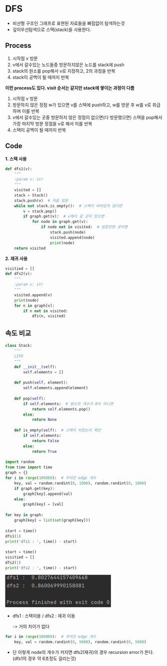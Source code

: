 # DFS

- 비선형 구조인 그래프로 표현된 자료들을 빠짐없이 탐색하는것
- 깊이우선탐색으로 스택(stack)을 사용한다.



## Process

1. 시작점 v 방문
2. v에서 갈수있는 노드들중 방문하지않은 노드를 stack에 push
3. stack의 원소를 pop해서 v로 지정하고, 2의 과정을 반복
4. stack이 공백이 될 때까지 반복

**이런 process도 있다. visit 순서는 같지만 stack에 쌓이는 과정이 다름**

1. 시작점 v 방문
2. 방문하지 않은 정점 w가 있으면 v를 스택에 push하고, w를 방문 후 w를 v로 취급하며 이를 반복
3. v에서 갈수있는 곳중 방문하지 않은 정점이 없으면(다 방문했으면) 스택을 pop해서 가장 마지막 방문 정점을 v로 해서 이를 반복
4. 스택이 공백이 될 때까지 반복



## Code

**1. 스택 사용**

```PYthon
def dfs1(v):
    """
    :param v: str
    """
    visited = []
    stack = Stack()
    stack.push(v)  # 처음 방문
    while not stack.is_empty():  # 스택이 비어있지 않다면
        v = stack.pop()
        if graph.get(v):  # v에서 갈 곳이 있으면
            for node in graph.get(v):
                if node not in visited:  # 방문안한 곳이면
                    stack.push(node)
                    visited.append(node)
                    print(node)
    return visited
```

**2. 재귀 사용**

```Python
visitied = []
def dfs2(v):
    """
    :param v: str
    """
    visited.append(v)
    print(node)
    for n in graph[v]:
        if n not in visited:
            dfs(n, visited)
```



## 속도 비교

```PYthon
class Stack:
    """
    LIFO
    """
    def __init__(self):
        self.elements = []

    def push(self, element):
        self.elements.append(element)

    def pop(self):
        if self.elements:  # 원소의 개수가 0이 아니면
            return self.elements.pop()
        else:
            return None

    def is_empty(self):  # 스택이 비었는지 확인
        if self.elements:
            return False
        else:
            return True

import random
from time import time
graph = {}
for i in range(100000):  # 주어진 edge 개수
    key, val = random.randint(0, 1000), random.randint(0, 1000)
    if graph.get(key):
        graph[key].append(val)
    else:
        graph[key] = [val]

for key in graph:
    graph[key] = list(set(graph[key]))

start = time()
dfs1(1)
print('dfs1 : ', time() - start)

start = time()
visitied = []
dfs2(1)
print('dfs2 : ', time() - start)
```



![image-20210223154539108](images/image-20210223154539108.png)

- dfs1 : 스택이용 / dfs2 : 재귀 이용 

  -> 거의 차이가 없다

```Python
for i in range(100000):  # 주어진 edge 개수
    key, val = random.randint(0, 5000), random.randint(0, 5000)
```

- 단 이렇게 node의 개수가 커지면 dfs2(재귀)의 경우 recursion error가 뜬다.(dfs1의 경우 약 6초정도 걸리는것)